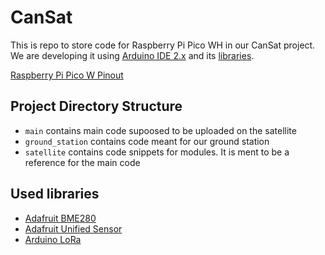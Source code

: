 # CanSat
This is repo to store code for Raspberry Pi Pico WH in our CanSat project.
We are developing it using [Arduino IDE 2.x](https://github.com/arduino/arduino-ide) and its [libraries](#used-libraries).

[Raspberry Pi Pico W Pinout](https://picow.pinout.xyz/)

## Project Directory Structure
- `main` contains main code supoosed to be uploaded on the satellite
- `ground_station` contains code meant for our ground station
- `satellite` contains code snippets for modules. It is ment to be a reference for the main code

## Used libraries
- [Adafruit BME280](https://github.com/adafruit/Adafruit_BME280_Library)
- [Adafruit Unified Sensor](https://github.com/adafruit/Adafruit_Sensor)
- [Arduino LoRa](https://github.com/sandeepmistry/arduino-LoRa)